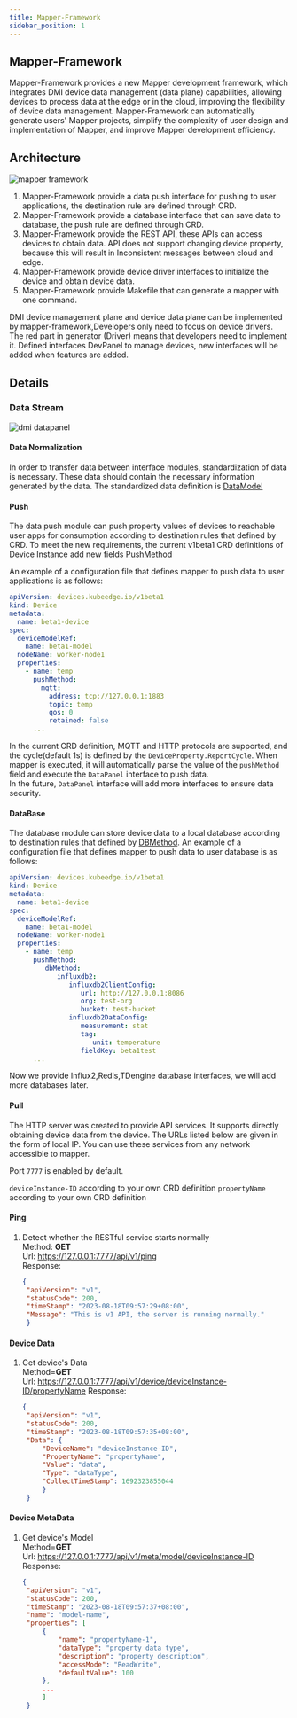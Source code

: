 ```yaml
---
title: Mapper-Framework
sidebar_position: 1
---
```

## Mapper-Framework
Mapper-Framework provides a new Mapper development framework, which integrates DMI device data management 
(data plane) capabilities, allowing devices to process data at the edge or in the cloud, 
improving the flexibility of device data management. Mapper-Framework can automatically generate users' Mapper projects, 
simplify the complexity of user design and implementation of Mapper, and improve Mapper development efficiency.

## Architecture
![mapper framework](/img/device/mapper-framework.png)

1. Mapper-Framework provide a data push interface for pushing to user applications, the destination rule are defined through CRD.
2. Mapper-Framework provide a database interface that can save data to database, the push rule are defined through CRD.
3. Mapper-Framework provide the REST API, these APIs can access devices to obtain data. API does not support changing device property, 
because this will result in Inconsistent messages between cloud and edge.
4. Mapper-Framework provide device driver interfaces to initialize the device and obtain device data.
5. Mapper-Framework provide Makefile that can generate a mapper with one command.

DMI device management plane and device data plane can be implemented by mapper-framework,Developers only need to focus on device drivers.
The red part in generator (Driver) means that developers need to implement it.
Defined interfaces DevPanel to manage devices, new interfaces will be added when features are added.

## Details
### Data Stream
![dmi datapanel](/img/device/dmi-datapanel.png)
#### Data Normalization

In order to transfer data between interface modules, standardization of data is necessary. 
These data should contain the necessary information generated by the data.
The standardized data definition is [DataModel](https://github.com/kubeedge/kubeedge/blob/master/staging/src/github.com/kubeedge/mapper-framework/pkg/common/datamodel.go#L4)

#### Push
The data push module can push property values of devices to reachable user apps for consumption according to 
destination rules that defined by CRD. To meet the new requirements, the current v1beta1 CRD definitions of Device 
Instance add new fields [PushMethod](https://github.com/kubeedge/kubeedge/blob/master/pkg/apis/devices/v1beta1/device_instance_types.go#L116)

An example of a configuration file that defines mapper to push data to user applications is as follows:
```yaml
apiVersion: devices.kubeedge.io/v1beta1
kind: Device
metadata:
  name: beta1-device
spec:
  deviceModelRef:
    name: beta1-model
  nodeName: worker-node1
  properties:
    - name: temp
      pushMethod:
        mqtt:
          address: tcp://127.0.0.1:1883
          topic: temp
          qos: 0
          retained: false
      ...
```

In the current CRD definition, MQTT and HTTP protocols are supported, and the cycle(default 1s) is defined by 
the `DeviceProperty.ReportCycle`. When mapper is executed, it will automatically parse the value of the `pushMethod` field 
and execute the `DataPanel` interface to push data.  
In the future, `DataPanel` interface will add more interfaces to ensure data security.

#### DataBase
The database module can store device data to a local database 
according to destination rules that defined by [DBMethod](https://github.com/kubeedge/kubeedge/blob/master/pkg/apis/devices/v1beta1/device_instance_types.go#L155).
An example of a configuration file that defines mapper to push data to user database is as follows:
```yaml
apiVersion: devices.kubeedge.io/v1beta1
kind: Device
metadata:
  name: beta1-device
spec:
  deviceModelRef:
    name: beta1-model
  nodeName: worker-node1
  properties:
    - name: temp
      pushMethod:
         dbMethod:
            influxdb2:
               influxdb2ClientConfig:
                  url: http://127.0.0.1:8086
                  org: test-org
                  bucket: test-bucket
               influxdb2DataConfig:
                  measurement: stat
                  tag:
                     unit: temperature
                  fieldKey: beta1test
      ...
```

Now we provide Influx2,Redis,TDengine database interfaces, we will add more databases later.

#### Pull
The HTTP server was created to provide API services. It supports directly obtaining device data from the device.
The URLs listed below are given in the form of local IP. You can use these services from any network accessible to mapper.

Port `7777` is enabled by default.

`deviceInstance-ID` according to your own CRD definition
`propertyName` according to your own CRD definition

#### Ping
1. Detect whether the RESTful service starts normally  
   Method: **GET**  
   Url: https://127.0.0.1:7777/api/v1/ping  
   Response:
   ```json
   {
    "apiVersion": "v1",
    "statusCode": 200,
    "timeStamp": "2023-08-18T09:57:29+08:00",
    "Message": "This is v1 API, the server is running normally."
    }
   ```
#### Device Data
1. Get device's Data  
   Method=**GET**  
   Url: https://127.0.0.1:7777/api/v1/device/deviceInstance-ID/propertyName 
   Response:
   ```json
   {
    "apiVersion": "v1",
    "statusCode": 200,
    "timeStamp": "2023-08-18T09:57:35+08:00",
    "Data": {
        "DeviceName": "deviceInstance-ID",
        "PropertyName": "propertyName",
        "Value": "data",
        "Type": "dataType",
        "CollectTimeStamp": 1692323855044
        }
    }
   ```
#### Device MetaData
1. Get device's Model  
   Method=**GET**  
   Url: https://127.0.0.1:7777/api/v1/meta/model/deviceInstance-ID  
   Response:
   ```json
   {
    "apiVersion": "v1",
    "statusCode": 200,
    "timeStamp": "2023-08-18T09:57:37+08:00",
    "name": "model-name",
    "properties": [
        {
            "name": "propertyName-1",
            "dataType": "property data type",
            "description": "property description",
            "accessMode": "ReadWrite",
            "defaultValue": 100
        },
        ...
        ]
    }
   ```





